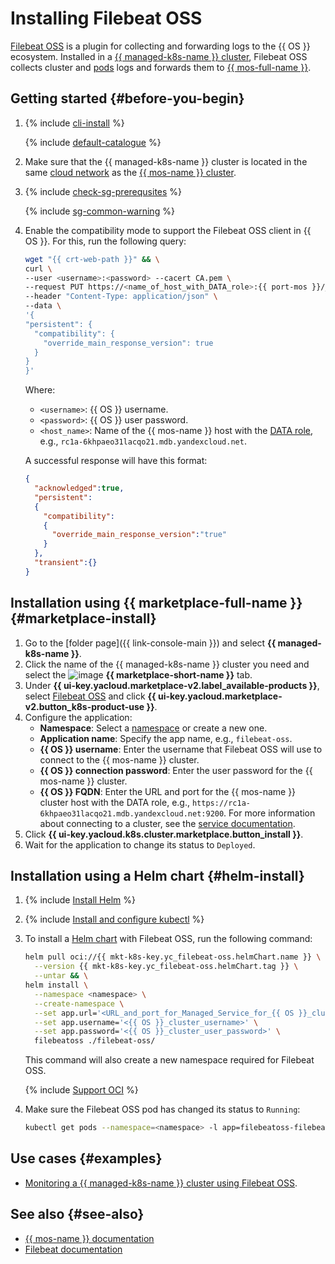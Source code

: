 # Installing Filebeat OSS


[Filebeat OSS](https://www.elastic.co/beats/filebeat) is a plugin for collecting and forwarding logs to the {{ OS }} ecosystem. Installed in a [{{ managed-k8s-name }} cluster](../../concepts/index.md#kubernetes-cluster), Filebeat OSS collects cluster and [pods](../../concepts/index.md#pod) logs and forwards them to [{{ mos-full-name }}](../../../managed-opensearch/).

## Getting started {#before-you-begin}

1. {% include [cli-install](../../../_includes/cli-install.md) %}

   {% include [default-catalogue](../../../_includes/default-catalogue.md) %}

1. Make sure that the {{ managed-k8s-name }} cluster is located in the same [cloud network](../../../vpc/concepts/network.md) as the [{{ mos-name }} cluster](../../../managed-opensearch/concepts/index.md).

1. {% include [check-sg-prerequsites](../../../_includes/managed-kubernetes/security-groups/check-sg-prerequsites-lvl3.md) %}

    {% include [sg-common-warning](../../../_includes/managed-kubernetes/security-groups/sg-common-warning.md) %}

1. Enable the compatibility mode to support the Filebeat OSS client in {{ OS }}. For this, run the following query:

   ```bash
   wget "{{ crt-web-path }}" && \
   curl \
   --user <username>:<password> --cacert CA.pem \
   --request PUT https://<name_of_host_with_DATA_role>:{{ port-mos }}/_cluster/settings \
   --header "Content-Type: application/json" \
   --data \
   '{
   "persistent": {
     "compatibility": {
       "override_main_response_version": true
     }
   }
   }'
   ```

   Where:
   * `<username>`: {{ OS }} username.
   * `<password>`: {{ OS }} user password.
   * `<host_name>`: Name of the {{ mos-name }} host with the [DATA role](../../../managed-opensearch/concepts/host-roles.md#data), e.g., `rc1a-6khpaeo31lacqo21.mdb.yandexcloud.net`.

   A successful response will have this format:

   ```json
   {
     "acknowledged":true,
     "persistent":
     {
       "compatibility":
       {
         "override_main_response_version":"true"
       }
     },
     "transient":{}
   }
   ```

## Installation using {{ marketplace-full-name }} {#marketplace-install}

1. Go to the [folder page]({{ link-console-main }}) and select **{{ managed-k8s-name }}**.
1. Click the name of the {{ managed-k8s-name }} cluster you need and select the ![image](../../../_assets/marketplace.svg) **{{ marketplace-short-name }}** tab.
1. Under **{{ ui-key.yacloud.marketplace-v2.label_available-products }}**, select [Filebeat OSS](/marketplace/products/yc/filebeat-oss) and click **{{ ui-key.yacloud.marketplace-v2.button_k8s-product-use }}**.
1. Configure the application:
   * **Namespace**: Select a [namespace](../../concepts/index.md#namespace) or create a new one.
   * **Application name**: Specify the app name, e.g., `filebeat-oss`.
   * **{{ OS }} username**: Enter the username that Filebeat OSS will use to connect to the {{ mos-name }} cluster.
   * **{{ OS }} connection password**: Enter the user password for the {{ mos-name }} cluster.
   * **{{ OS }} FQDN**: Enter the URL and port for the {{ mos-name }} cluster host with the DATA role, e.g., `https://rc1a-6khpaeo31lacqo21.mdb.yandexcloud.net:9200`. For more information about connecting to a cluster, see the [service documentation](../../../managed-opensearch/operations/connect.md).
1. Click **{{ ui-key.yacloud.k8s.cluster.marketplace.button_install }}**.
1. Wait for the application to change its status to `Deployed`.

## Installation using a Helm chart {#helm-install}

1. {% include [Install Helm](../../../_includes/managed-kubernetes/helm-install.md) %}
1. {% include [Install and configure kubectl](../../../_includes/managed-kubernetes/kubectl-install.md) %}
1. To install a [Helm chart](https://helm.sh/docs/topics/charts/) with Filebeat OSS, run the following command:

   ```bash
   helm pull oci://{{ mkt-k8s-key.yc_filebeat-oss.helmChart.name }} \
     --version {{ mkt-k8s-key.yc_filebeat-oss.helmChart.tag }} \
     --untar && \
   helm install \
     --namespace <namespace> \
     --create-namespace \
     --set app.url='<URL_and_port_for_Managed_Service_for_{{ OS }}_cluster_with_DATA_role>' \
     --set app.username='<{{ OS }}_cluster_username>' \
     --set app.password='<{{ OS }}_cluster_user_password>' \
     filebeatoss ./filebeat-oss/
   ```

   This command will also create a new namespace required for Filebeat OSS.

   {% include [Support OCI](../../../_includes/managed-kubernetes/note-helm-experimental-oci.md) %}

1. Make sure the Filebeat OSS pod has changed its status to `Running`:

   ```bash
   kubectl get pods --namespace=<namespace> -l app=filebeatoss-filebeat-oss -w
   ```

## Use cases {#examples}

* [Monitoring a {{ managed-k8s-name }} cluster using Filebeat OSS](../../tutorials/filebeat-oss-monitoring.md).

## See also {#see-also}

* [{{ mos-name }} documentation](../../../managed-opensearch/)
* [Filebeat documentation](https://www.elastic.co/guide/en/beats/filebeat/master/index.html)
